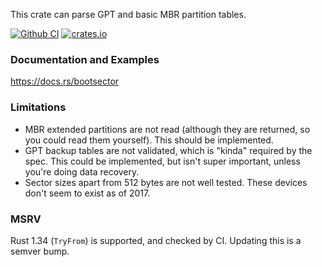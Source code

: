This crate can parse GPT and basic MBR partition tables.

[![Github CI](https://github.com/FauxFaux/bootsector/actions/workflows/rust.yml/badge.svg)](https://github.com/FauxFaux/bootsector/actions/workflows/rust.yml)
[![crates.io](https://img.shields.io/crates/v/bootsector.svg)](https://crates.io/crates/bootsector)


### Documentation and Examples

https://docs.rs/bootsector

### Limitations

 * MBR extended partitions are not read (although they are returned, so you could read
   them yourself). This should be implemented.
 * GPT backup tables are not validated, which is "kinda" required by the spec. This
   could be implemented, but isn't super important, unless you're doing data recovery.
 * Sector sizes apart from 512 bytes are not well tested. These devices don't seem to
   exist as of 2017.

### MSRV

Rust 1.34 (`TryFrom`) is supported, and checked by CI.
Updating this is a semver bump.
